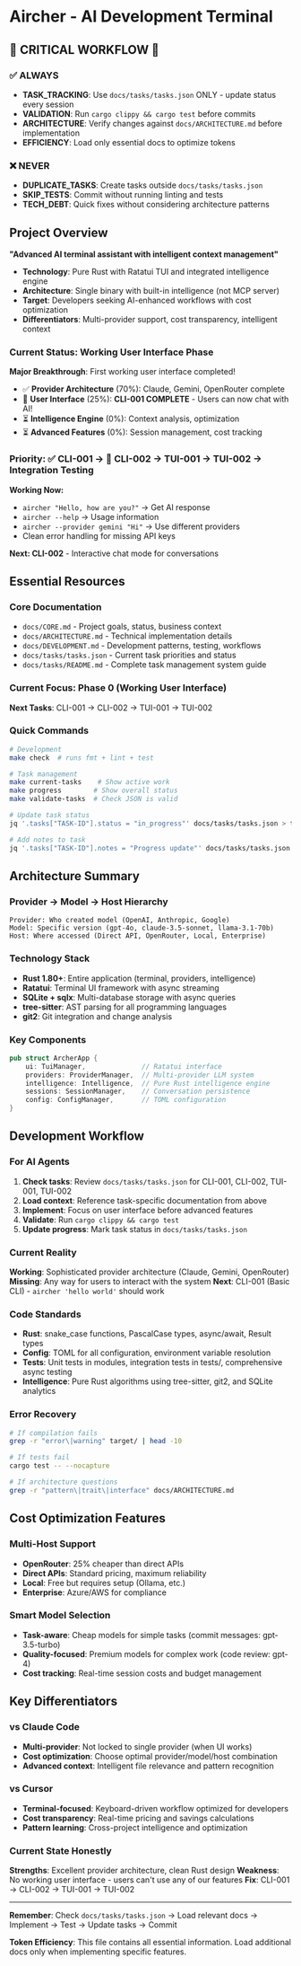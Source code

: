 # Aircher - AI Development Terminal

## 🚨 CRITICAL WORKFLOW 🚨

### ✅ ALWAYS
- **TASK_TRACKING**: Use `docs/tasks/tasks.json` ONLY - update status every session
- **VALIDATION**: Run `cargo clippy && cargo test` before commits  
- **ARCHITECTURE**: Verify changes against `docs/ARCHITECTURE.md` before implementation
- **EFFICIENCY**: Load only essential docs to optimize tokens

### ❌ NEVER  
- **DUPLICATE_TASKS**: Create tasks outside `docs/tasks/tasks.json`
- **SKIP_TESTS**: Commit without running linting and tests
- **TECH_DEBT**: Quick fixes without considering architecture patterns

## Project Overview

**"Advanced AI terminal assistant with intelligent context management"**

- **Technology**: Pure Rust with Ratatui TUI and integrated intelligence engine
- **Architecture**: Single binary with built-in intelligence (not MCP server)
- **Target**: Developers seeking AI-enhanced workflows with cost optimization
- **Differentiators**: Multi-provider support, cost transparency, intelligent context

### Current Status: Working User Interface Phase
**Major Breakthrough**: First working user interface completed!

- ✅ **Provider Architecture** (70%): Claude, Gemini, OpenRouter complete
- 🚧 **User Interface** (25%): **CLI-001 COMPLETE** - Users can now chat with AI!
- ⏳ **Intelligence Engine** (0%): Context analysis, optimization  
- ⏳ **Advanced Features** (0%): Session management, cost tracking

### Priority: ✅ CLI-001 → 🚧 CLI-002 → TUI-001 → TUI-002 → Integration Testing

**Working Now:**
- `aircher "Hello, how are you?"` → Get AI response
- `aircher --help` → Usage information
- `aircher --provider gemini "Hi"` → Use different providers
- Clean error handling for missing API keys

**Next: CLI-002** - Interactive chat mode for conversations

## Essential Resources

### Core Documentation
- `docs/CORE.md` - Project goals, status, business context
- `docs/ARCHITECTURE.md` - Technical implementation details
- `docs/DEVELOPMENT.md` - Development patterns, testing, workflows
- `docs/tasks/tasks.json` - Current task priorities and status
- `docs/tasks/README.md` - Complete task management system guide

### Current Focus: Phase 0 (Working User Interface)
**Next Tasks**: CLI-001 → CLI-002 → TUI-001 → TUI-002

### Quick Commands
```bash
# Development
make check  # runs fmt + lint + test

# Task management  
make current-tasks    # Show active work
make progress        # Show overall status
make validate-tasks  # Check JSON is valid

# Update task status
jq '.tasks["TASK-ID"].status = "in_progress"' docs/tasks/tasks.json > tmp.json && mv tmp.json docs/tasks/tasks.json

# Add notes to task
jq '.tasks["TASK-ID"].notes = "Progress update"' docs/tasks/tasks.json > tmp.json && mv tmp.json docs/tasks/tasks.json
```

## Architecture Summary

### Provider → Model → Host Hierarchy
```
Provider: Who created model (OpenAI, Anthropic, Google)
Model: Specific version (gpt-4o, claude-3.5-sonnet, llama-3.1-70b)
Host: Where accessed (Direct API, OpenRouter, Local, Enterprise)
```

### Technology Stack
- **Rust 1.80+**: Entire application (terminal, providers, intelligence)
- **Ratatui**: Terminal UI framework with async streaming
- **SQLite + sqlx**: Multi-database storage with async queries
- **tree-sitter**: AST parsing for all programming languages
- **git2**: Git integration and change analysis

### Key Components
```rust
pub struct ArcherApp {
    ui: TuiManager,              // Ratatui interface
    providers: ProviderManager,  // Multi-provider LLM system
    intelligence: Intelligence,  // Pure Rust intelligence engine  
    sessions: SessionManager,    // Conversation persistence
    config: ConfigManager,       // TOML configuration
}
```

## Development Workflow

### For AI Agents
1. **Check tasks**: Review `docs/tasks/tasks.json` for CLI-001, CLI-002, TUI-001, TUI-002
2. **Load context**: Reference task-specific documentation from above
3. **Implement**: Focus on user interface before advanced features
4. **Validate**: Run `cargo clippy && cargo test`
5. **Update progress**: Mark task status in `docs/tasks/tasks.json`

### Current Reality
**Working**: Sophisticated provider architecture (Claude, Gemini, OpenRouter)
**Missing**: Any way for users to interact with the system
**Next**: CLI-001 (Basic CLI) - `aircher 'hello world'` should work

### Code Standards
- **Rust**: snake_case functions, PascalCase types, async/await, Result types
- **Config**: TOML for all configuration, environment variable resolution
- **Tests**: Unit tests in modules, integration tests in tests/, comprehensive async testing
- **Intelligence**: Pure Rust algorithms using tree-sitter, git2, and SQLite analytics

### Error Recovery
```bash
# If compilation fails
grep -r "error\|warning" target/ | head -10

# If tests fail  
cargo test -- --nocapture

# If architecture questions
grep -r "pattern\|trait\|interface" docs/ARCHITECTURE.md
```

## Cost Optimization Features

### Multi-Host Support
- **OpenRouter**: 25% cheaper than direct APIs
- **Direct APIs**: Standard pricing, maximum reliability  
- **Local**: Free but requires setup (Ollama, etc.)
- **Enterprise**: Azure/AWS for compliance

### Smart Model Selection
- **Task-aware**: Cheap models for simple tasks (commit messages: gpt-3.5-turbo)
- **Quality-focused**: Premium models for complex work (code review: gpt-4)
- **Cost tracking**: Real-time session costs and budget management

## Key Differentiators

### vs Claude Code
- **Multi-provider**: Not locked to single provider (when UI works)
- **Cost optimization**: Choose optimal provider/model/host combination
- **Advanced context**: Intelligent file relevance and pattern recognition

### vs Cursor  
- **Terminal-focused**: Keyboard-driven workflow optimized for developers
- **Cost transparency**: Real-time pricing and savings calculations  
- **Pattern learning**: Cross-project intelligence and optimization

### Current State Honestly
**Strengths**: Excellent provider architecture, clean Rust design
**Weakness**: No working user interface - users can't use any of our features
**Fix**: CLI-001 → CLI-002 → TUI-001 → TUI-002

---

**Remember**: Check `docs/tasks/tasks.json` → Load relevant docs → Implement → Test → Update tasks → Commit

**Token Efficiency**: This file contains all essential information. Load additional docs only when implementing specific features.